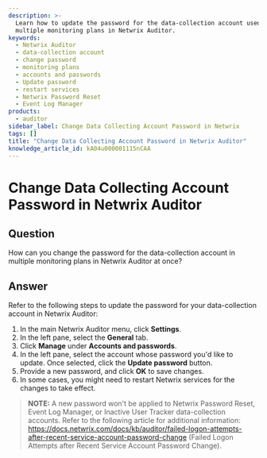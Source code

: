 ```yaml
---
description: >-
  Learn how to update the password for the data-collection account used by
  multiple monitoring plans in Netwrix Auditor.
keywords:
  - Netwrix Auditor
  - data-collection account
  - change password
  - monitoring plans
  - accounts and passwords
  - Update password
  - restart services
  - Netwrix Password Reset
  - Event Log Manager
products:
  - auditor
sidebar_label: Change Data Collecting Account Password in Netwrix
tags: []
title: "Change Data Collecting Account Password in Netwrix Auditor"
knowledge_article_id: kA04u000001115nCAA
---
```


# Change Data Collecting Account Password in Netwrix Auditor

## Question

How can you change the password for the data-collection account in multiple monitoring plans in Netwrix Auditor at once?

## Answer

Refer to the following steps to update the password for your data-collection account in Netwrix Auditor:

1. In the main Netwrix Auditor menu, click **Settings**.
2. In the left pane, select the **General** tab.
3. Click **Manage** under **Accounts and passwords**.
4. In the left pane, select the account whose password you'd like to update. Once selected, click the **Update password** button.
5. Provide a new password, and click **OK** to save changes.
6. In some cases, you might need to restart Netwrix services for the changes to take effect.

> **NOTE:** A new password won't be applied to Netwrix Password Reset, Event Log Manager, or Inactive User Tracker data-collection accounts. Refer to the following article for additional information: https://docs.netwrix.com/docs/kb/auditor/failed-logon-attempts-after-recent-service-account-password-change (Failed Logon Attempts after Recent Service Account Password Change).
